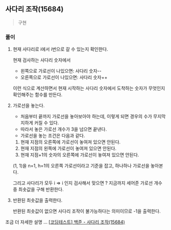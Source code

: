## 사다리 조작(15684)
> 구현

### 풀이
1. 현재 사다리로 i에서 i번으로 갈 수 있는지 확인한다.
    
    현재 검사하는 사다리 숫자에서
    - 왼쪽으로 가로선이 나있으면: 사다리 숫자--
    - 오른쪽으로 가로선이 나있으면: 사다리 숫자++
     
    이런 식으로 계산하면서 현재 시작하는 사다리 숫자에서 도착하는 숫자가 무엇인지 확인해주는 함수를 만든다. 

2. 가로선을 놓는다.
   - 처음부터 끝까지 가로선을 놓아보아야 하는데, 이렇게 되면 경우의 수가 무지막지하게 커질 수 있다.
   - 따라서 놓은 가로선 개수가 3을 넘으면 끝낸다. 
   - 가로선을 놓는 조건은 다음과 같다.
    1. 현재 지점의 오른쪽에 가로선이 놓여져 있으면 안된다.
    2. 현재 지점의 왼쪽에 가로선이 놓여져 있으면 안된다.
    3. 현재 지점+1의 숫자의 오른쪽에 가로선이 놓여져 있으면 안된다. 
   
    (1, 1)을 n=1, h=1의 오른쪽 가로선이라고 기준을 잡고, 하나하나 가로선을 놓아본다. 

    그리고 사다리가 모두 i => i 인지 검사해서 맞으면 ? 지금까지 세어준 가로선 개수 중 최솟값을 구해 반환한다. 

3. 반환된 최솟값을 출력한다. 
   
   반환된 최솟값이 없으면 사다리 조작이 불가능하다는 의미이므로 -1을 출력한다. 

조금 더 자세한 설명 ... [[코딩테스트] 백준 - 사다리 조작(15684)](https://blog.naver.com/diddnjs02/222140865610)
